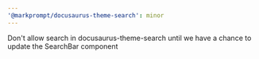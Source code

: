 ```yaml
---
'@markprompt/docusaurus-theme-search': minor
---
```


Don't allow search in docusaurus-theme-search until we have a chance to update the SearchBar component
